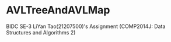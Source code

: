 # AVLTreeAndAVLMap
BIDC SE-3 LiYan Tao(21207500)'s Assignment (COMP2014J: Data Structures and Algorithms 2)
